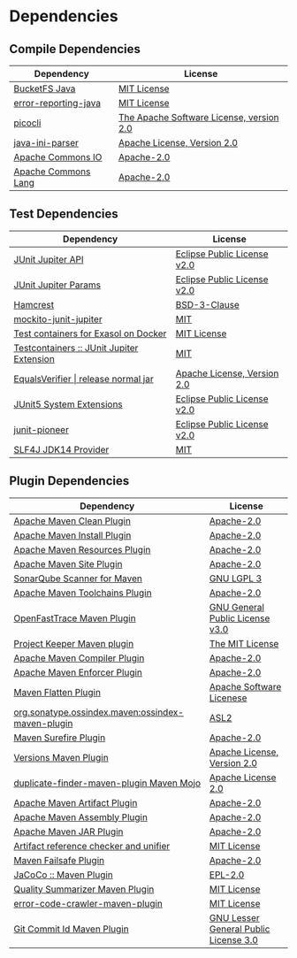 <!-- @formatter:off -->
# Dependencies

## Compile Dependencies

| Dependency                | License                                       |
| ------------------------- | --------------------------------------------- |
| [BucketFS Java][0]        | [MIT License][1]                              |
| [error-reporting-java][2] | [MIT License][3]                              |
| [picocli][4]              | [The Apache Software License, version 2.0][5] |
| [java-ini-parser][6]      | [Apache License, Version 2.0][5]              |
| [Apache Commons IO][7]    | [Apache-2.0][8]                               |
| [Apache Commons Lang][9]  | [Apache-2.0][8]                               |

## Test Dependencies

| Dependency                                      | License                           |
| ----------------------------------------------- | --------------------------------- |
| [JUnit Jupiter API][10]                         | [Eclipse Public License v2.0][11] |
| [JUnit Jupiter Params][10]                      | [Eclipse Public License v2.0][11] |
| [Hamcrest][12]                                  | [BSD-3-Clause][13]                |
| [mockito-junit-jupiter][14]                     | [MIT][15]                         |
| [Test containers for Exasol on Docker][16]      | [MIT License][17]                 |
| [Testcontainers :: JUnit Jupiter Extension][18] | [MIT][19]                         |
| [EqualsVerifier \| release normal jar][20]      | [Apache License, Version 2.0][8]  |
| [JUnit5 System Extensions][21]                  | [Eclipse Public License v2.0][22] |
| [junit-pioneer][23]                             | [Eclipse Public License v2.0][11] |
| [SLF4J JDK14 Provider][24]                      | [MIT][25]                         |

## Plugin Dependencies

| Dependency                                              | License                                     |
| ------------------------------------------------------- | ------------------------------------------- |
| [Apache Maven Clean Plugin][26]                         | [Apache-2.0][8]                             |
| [Apache Maven Install Plugin][27]                       | [Apache-2.0][8]                             |
| [Apache Maven Resources Plugin][28]                     | [Apache-2.0][8]                             |
| [Apache Maven Site Plugin][29]                          | [Apache-2.0][8]                             |
| [SonarQube Scanner for Maven][30]                       | [GNU LGPL 3][31]                            |
| [Apache Maven Toolchains Plugin][32]                    | [Apache-2.0][8]                             |
| [OpenFastTrace Maven Plugin][33]                        | [GNU General Public License v3.0][34]       |
| [Project Keeper Maven plugin][35]                       | [The MIT License][36]                       |
| [Apache Maven Compiler Plugin][37]                      | [Apache-2.0][8]                             |
| [Apache Maven Enforcer Plugin][38]                      | [Apache-2.0][8]                             |
| [Maven Flatten Plugin][39]                              | [Apache Software Licenese][8]               |
| [org.sonatype.ossindex.maven:ossindex-maven-plugin][40] | [ASL2][5]                                   |
| [Maven Surefire Plugin][41]                             | [Apache-2.0][8]                             |
| [Versions Maven Plugin][42]                             | [Apache License, Version 2.0][8]            |
| [duplicate-finder-maven-plugin Maven Mojo][43]          | [Apache License 2.0][44]                    |
| [Apache Maven Artifact Plugin][45]                      | [Apache-2.0][8]                             |
| [Apache Maven Assembly Plugin][46]                      | [Apache-2.0][8]                             |
| [Apache Maven JAR Plugin][47]                           | [Apache-2.0][8]                             |
| [Artifact reference checker and unifier][48]            | [MIT License][49]                           |
| [Maven Failsafe Plugin][50]                             | [Apache-2.0][8]                             |
| [JaCoCo :: Maven Plugin][51]                            | [EPL-2.0][52]                               |
| [Quality Summarizer Maven Plugin][53]                   | [MIT License][54]                           |
| [error-code-crawler-maven-plugin][55]                   | [MIT License][56]                           |
| [Git Commit Id Maven Plugin][57]                        | [GNU Lesser General Public License 3.0][58] |

[0]: https://github.com/exasol/bucketfs-java/
[1]: https://github.com/exasol/bucketfs-java/blob/main/LICENSE
[2]: https://github.com/exasol/error-reporting-java/
[3]: https://github.com/exasol/error-reporting-java/blob/main/LICENSE
[4]: https://picocli.info
[5]: http://www.apache.org/licenses/LICENSE-2.0.txt
[6]: https://github.com/vincentrussell/java-ini-parser
[7]: https://commons.apache.org/proper/commons-io/
[8]: https://www.apache.org/licenses/LICENSE-2.0.txt
[9]: https://commons.apache.org/proper/commons-lang/
[10]: https://junit.org/junit5/
[11]: https://www.eclipse.org/legal/epl-v20.html
[12]: http://hamcrest.org/JavaHamcrest/
[13]: https://raw.githubusercontent.com/hamcrest/JavaHamcrest/master/LICENSE
[14]: https://github.com/mockito/mockito
[15]: https://opensource.org/licenses/MIT
[16]: https://github.com/exasol/exasol-testcontainers/
[17]: https://github.com/exasol/exasol-testcontainers/blob/main/LICENSE
[18]: https://java.testcontainers.org
[19]: http://opensource.org/licenses/MIT
[20]: https://www.jqno.nl/equalsverifier
[21]: https://github.com/itsallcode/junit5-system-extensions
[22]: http://www.eclipse.org/legal/epl-v20.html
[23]: https://junit-pioneer.org/
[24]: http://www.slf4j.org
[25]: https://opensource.org/license/mit
[26]: https://maven.apache.org/plugins/maven-clean-plugin/
[27]: https://maven.apache.org/plugins/maven-install-plugin/
[28]: https://maven.apache.org/plugins/maven-resources-plugin/
[29]: https://maven.apache.org/plugins/maven-site-plugin/
[30]: http://docs.sonarqube.org/display/PLUG/Plugin+Library/sonar-scanner-maven/sonar-maven-plugin
[31]: http://www.gnu.org/licenses/lgpl.txt
[32]: https://maven.apache.org/plugins/maven-toolchains-plugin/
[33]: https://github.com/itsallcode/openfasttrace-maven-plugin
[34]: https://www.gnu.org/licenses/gpl-3.0.html
[35]: https://github.com/exasol/project-keeper/
[36]: https://github.com/exasol/project-keeper/blob/main/LICENSE
[37]: https://maven.apache.org/plugins/maven-compiler-plugin/
[38]: https://maven.apache.org/enforcer/maven-enforcer-plugin/
[39]: https://www.mojohaus.org/flatten-maven-plugin/
[40]: https://sonatype.github.io/ossindex-maven/maven-plugin/
[41]: https://maven.apache.org/surefire/maven-surefire-plugin/
[42]: https://www.mojohaus.org/versions/versions-maven-plugin/
[43]: https://basepom.github.io/duplicate-finder-maven-plugin
[44]: http://www.apache.org/licenses/LICENSE-2.0.html
[45]: https://maven.apache.org/plugins/maven-artifact-plugin/
[46]: https://maven.apache.org/plugins/maven-assembly-plugin/
[47]: https://maven.apache.org/plugins/maven-jar-plugin/
[48]: https://github.com/exasol/artifact-reference-checker-maven-plugin/
[49]: https://github.com/exasol/artifact-reference-checker-maven-plugin/blob/main/LICENSE
[50]: https://maven.apache.org/surefire/maven-failsafe-plugin/
[51]: https://www.jacoco.org/jacoco/trunk/doc/maven.html
[52]: https://www.eclipse.org/legal/epl-2.0/
[53]: https://github.com/exasol/quality-summarizer-maven-plugin/
[54]: https://github.com/exasol/quality-summarizer-maven-plugin/blob/main/LICENSE
[55]: https://github.com/exasol/error-code-crawler-maven-plugin/
[56]: https://github.com/exasol/error-code-crawler-maven-plugin/blob/main/LICENSE
[57]: https://github.com/git-commit-id/git-commit-id-maven-plugin
[58]: http://www.gnu.org/licenses/lgpl-3.0.txt
